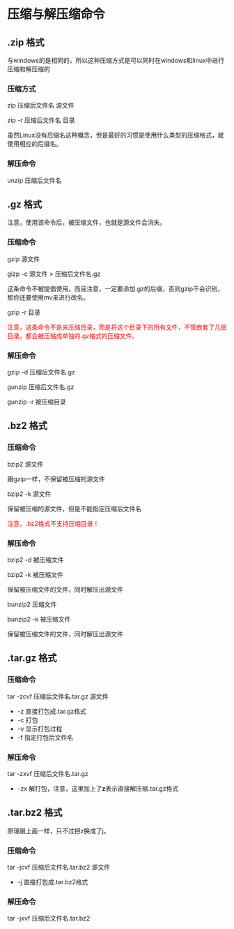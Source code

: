 # 压缩与解压缩命令

## .zip 格式

与windows的是相同的，所以这种压缩方式是可以同时在windows和linux中进行压缩和解压缩的

### 压缩方式

zip 压缩后文件名 源文件

zip -r 压缩后文件名 目录

虽然Linux没有后缀名这种概念，但是最好的习惯是使用什么类型的压缩格式，就使用相应的后缀名。

### 解压命令

unzip 压缩后文件名

## .gz 格式

注意，使用该命令后，被压缩文件，也就是源文件会消失。

### 压缩命令

gzip 源文件

gizp -c 源文件 > 压缩后文件名.gz

这条命令不被提倡使用，而且注意，一定要添加.gz的后缀，否则gzip不会识别，那你还要使用mv来进行改名。

gzip -r 目录

<font color="red">注意，这条命令不是来压缩目录，而是将这个目录下的所有文件，不管嵌套了几层目录，都会被压缩成单独的.gz格式的压缩文件。</font>

### 解压命令

gzip -d 压缩后文件名.gz

gunzip 压缩后文件名.gz

gunzip -r 被压缩目录

## .bz2 格式

### 压缩命令

bzip2 源文件

跟gzip一样，不保留被压缩的源文件

bzip2 -k 源文件

保留被压缩的源文件，但是不能指定压缩后文件名

<font color="red">注意，.bz2格式不支持压缩目录！</font>

### 解压命令

bzip2 -d 被压缩文件

bzip2 -k 被压缩文件

保留被压缩文件的文件，同时解压出源文件

bunzip2 压缩文件

bunzip2 -k 被压缩文件

保留被压缩文件的文件，同时解压出源文件

## .tar.gz 格式

### 压缩命令

tar -zcvf 压缩后文件名.tar.gz 源文件

- -z 直接打包成.tar.gz格式
- -c 打包
- -v 显示打包过程
- -f 指定打包后文件名

### 解压命令

tar -zxvf 压缩后文件名.tar.gz 

- -zx 解打包，注意，这里加上了**z**表示直接解压缩.tar.gz格式

## .tar.bz2 格式

原理跟上面一样，只不过把z换成了j。

### 压缩命令

tar -jcvf 压缩后文件名.tar.bz2 源文件

- -j 直接打包成.tar.bz2格式

### 解压命令

tar -jxvf 压缩后文件名.tar.bz2
